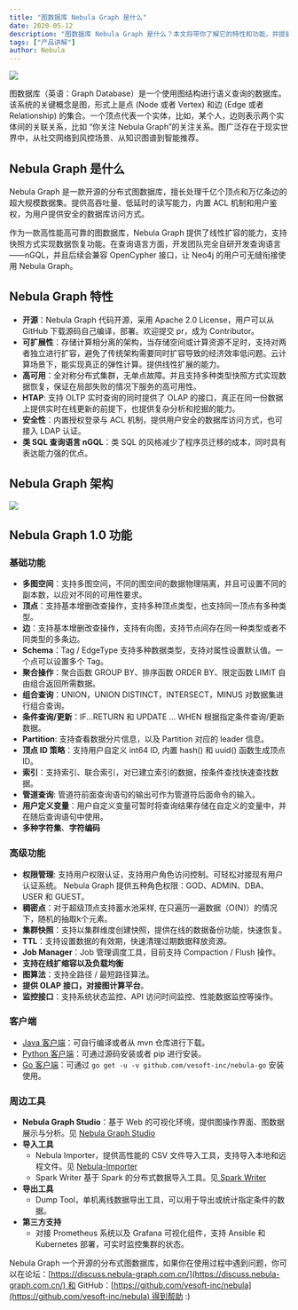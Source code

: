 ```yaml
---
title: "图数据库 Nebula Graph 是什么"
date: 2020-05-12
description: "图数据库 Nebula Graph 是什么？本文将带你了解它的特性和功能，并提前揭秘部分 Nebula Graph 1.0 功能"
tags: ["产品讲解"]
author: Nebula
---
```


![](https://www-cdn.nebula-graph.com.cn/nebula-blog/Nebula01.jpeg)

图数据库（英语：Graph Database）是一个使用图结构进行语义查询的数据库。该系统的关键概念是图，形式上是点 (Node 或者 Vertex) 和边 (Edge 或者 Relationship) 的集合。一个顶点代表一个实体，比如，某个人，边则表示两个实体间的关联关系，比如 “你关注 Nebula Graph”的关注关系。图广泛存在于现实世界中，从社交网络到风控场景、从知识图谱到智能推荐。

## Nebula Graph 是什么

Nebula Graph 是一款开源的分布式图数据库，擅长处理千亿个顶点和万亿条边的超大规模数据集。提供高吞吐量、低延时的读写能力，内置 ACL 机制和用户鉴权，为用户提供安全的数据库访问方式。

作为一款高性能高可靠的图数据库，Nebula Graph 提供了线性扩容的能力，支持快照方式实现数据恢复功能。在查询语言方面，开发团队完全自研开发查询语言——nGQL，并且后续会兼容 OpenCypher 接口，让 Neo4j 的用户可无缝衔接使用 Nebula Graph。

## Nebula Graph 特性


- **开源**：Nebula Graph 代码开源，采用 Apache 2.0 License，用户可以从 GitHub 下载源码自己编译，部署。欢迎提交 pr，成为 Contributor。
- **可扩展性**：存储计算相分离的架构，当存储空间或计算资源不足时，支持对两者独立进行扩容，避免了传统架构需要同时扩容导致的经济效率低问题。云计算场景下，能实现真正的弹性计算。提供线性扩展的能力。
- **高可用**：全对称分布式集群，无单点故障。并且支持多种类型快照方式实现数据恢复，保证在局部失败的情况下服务的高可用性。
- **HTAP**: 支持 OLTP 实时查询的同时提供了 OLAP 的接口，真正在同一份数据上提供实时在线更新的前提下，也提供复杂分析和挖掘的能力。
- **安全性**：内置授权登录与 ACL 机制，提供用户安全的数据库访问方式，也可接入 LDAP 认证。
- **类 SQL 查询语言 nGQL**：类 SQL 的风格减少了程序员迁移的成本，同时具有表达能力强的优点。

## Nebula Graph 架构

![](https://www-cdn.nebula-graph.com.cn/nebula-blog/Nebula02.png)


## Nebula Graph 1.0 功能

### 基础功能

- **多图空间**：支持多图空间，不同的图空间的数据物理隔离，并且可设置不同的副本数，以应对不同的可用性要求。
- **顶点**：支持基本增删改查操作，支持多种顶点类型，也支持同一顶点有多种类型。
- **边**：支持基本增删改查操作，支持有向图，支持节点间存在同一种类型或者不同类型的多条边。
- **Schema**：Tag / EdgeType 支持多种数据类型，支持对属性设置默认值。一个点可以设置多个 Tag。
- **聚合操作**：聚合函数 GROUP BY、排序函数 ORDER BY、限定函数 LIMIT 自由组合返回所需数据。
- **组合查询**：UNION，UNION DISTINCT，INTERSECT，MINUS 对数据集进行组合查询。
- **条件查询/更新**：IF...RETURN 和 UPDATE ... WHEN 根据指定条件查询/更新数据。
- **Partition**: 支持查看数据分片信息，以及 Partition 对应的 leader 信息。
- **顶点 ID 策略**：支持用户自定义 int64 ID, 内置 hash() 和 uuid() 函数生成顶点 ID。
- **索引**：支持索引、联合索引，对已建立索引的数据，按条件查找快速查找数据。
- **管道查询**: 管道符前面查询语句的输出可作为管道符后面命令的输入。
- **用户定义变量**：用户自定义变量可暂时将查询结果存储在自定义的变量中，并在随后查询语句中使用。
- **多种字符集**、**字符编码**

### 高级功能

- **权限管理**: 支持用户权限认证，支持用户角色访问控制。可轻松对接现有用户认证系统。 Nebula Graph 提供五种角色权限：GOD、ADMIN、DBA、USER 和 GUEST。
- **稠密点**：对于超级顶点支持蓄水池采样, 在只遍历一遍数据（O(N)）的情况下，随机的抽取k个元素。
- **集群快照**：支持以集群维度创建快照，提供在线的数据备份功能，快速恢复。
- **TTL**：支持设置数据的有效期，快速清理过期数据释放资源。
- **Job Manager**：Job 管理调度工具，目前支持 Compaction / Flush 操作。
- **支持在线扩缩容以及负载均衡**
- **图算法**：支持全路径 / 最短路径算法。
- **提供 OLAP 接口，对接图计算平台**。
- **监控接口**：支持系统状态监控、API 访问时间监控、性能数据监控等操作。

### 客户端

- [Java 客户端](https://github.com/vesoft-inc/nebula-java)：可自行编译或者从 mvn 仓库进行下载。
- [Python 客户端](https://github.com/vesoft-inc/nebula-python)：可通过源码安装或者 pip 进行安装。
- [Go 客户端](https://github.com/vesoft-inc/nebula-go)：可通过 `go get -u -v github.com/vesoft-inc/nebula-go` 安装使用。

### 周边工具

- **Nebula Graph Studio**：基于 Web 的可视化环境，提供图操作界面、图数据展示与分析。见 [Nebula Graph Studio](https://github.com/vesoft-inc/nebula-web-docker)
- **导入工具**
  - Nebula Importer，提供高性能的 CSV 文件导入工具，支持导入本地和远程文件。见 [Nebula-Importer](https://github.com/vesoft-inc/nebula-importer)
  - Spark Writer 基于 Spark 的分布式数据导入工具。见[ Spark Writer](https://github.com/vesoft-inc/nebula/blob/master/docs/manual-CN/3.build-develop-and-administration/3.deploy-and-administrations/server-administration/storage-service-administration/data-import/spark-writer.md)
- **导出工具**
  - Dump Tool，单机离线数据导出工具，可以用于导出或统计指定条件的数据。
- **第三方支持**
  - 对接 Prometheus 系统以及 Grafana 可视化组件，支持 Ansible 和 Kubernetes 部署，可实时监控集群的状态。


Nebula Graph 一个开源的分布式图数据库，如果你在使用过程中遇到问题，你可以在论坛：[https://discuss.nebula-graph.com.cn/](https://discuss.nebula-graph.com.cn/) 和 GitHub：[https://github.com/vesoft-inc/nebula](https://github.com/vesoft-inc/nebula) 得到帮助 :)